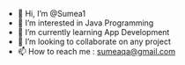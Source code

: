 - 👋 Hi, I’m @Sumea1
- 👀 I’m interested in Java Programming
- 🌱 I’m currently learning App Development
- 💞️ I’m looking to collaborate on any project
- 📫 How to reach me  : sumeaqa@gmail.com

<!---
Sumea1/Sumea1 is a ✨ special ✨ repository because its `README.md` (this file) appears on your GitHub profile.
You can click the Preview link to take a look at your changes.
--->
